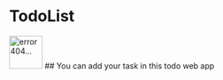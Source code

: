 # TodoList
<img src="main/TodoList.png" alt="error 404..." title="TodoList" height="60" width="60">
## You can add your task in this todo web app
